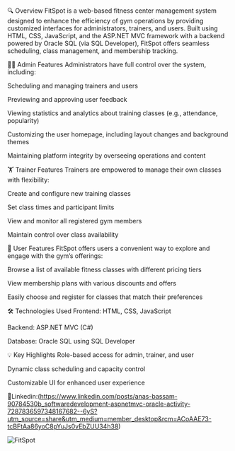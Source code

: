 🔍 Overview
FitSpot is a web-based fitness center management system designed to enhance the efficiency of gym operations by providing customized interfaces for administrators, trainers, and users. Built using HTML, CSS, JavaScript, and the ASP.NET MVC framework with a backend powered by Oracle SQL (via SQL Developer), FitSpot offers seamless scheduling, class management, and membership tracking.

👩‍💼 Admin Features
Administrators have full control over the system, including:

Scheduling and managing trainers and users

Previewing and approving user feedback

Viewing statistics and analytics about training classes (e.g., attendance, popularity)

Customizing the user homepage, including layout changes and background themes

Maintaining platform integrity by overseeing operations and content

🏋️ Trainer Features
Trainers are empowered to manage their own classes with flexibility:

Create and configure new training classes

Set class times and participant limits

View and monitor all registered gym members

Maintain control over class availability

🙋 User Features
FitSpot offers users a convenient way to explore and engage with the gym’s offerings:

Browse a list of available fitness classes with different pricing tiers

View membership plans with various discounts and offers

Easily choose and register for classes that match their preferences

🛠 Technologies Used
Frontend: HTML, CSS, JavaScript

Backend: ASP.NET MVC (C#)

Database: Oracle SQL using SQL Developer

💡 Key Highlights
Role-based access for admin, trainer, and user

Dynamic class scheduling and capacity control

Customizable UI for enhanced user experience


🔗Linkedin:(https://www.linkedin.com/posts/anas-bassam-90784530b_softwaredevelopment-aspnetmvc-oracle-activity-7287836597348167682--6yS?utm_source=share&utm_medium=member_desktop&rcm=ACoAAE73-tcBFtAa86yoC8pYuJs0vEbZUU34h38)

![FitSpot](https://github.com/user-attachments/assets/c6eaeffe-d84e-45f0-bc2b-5a056ced18f9)
